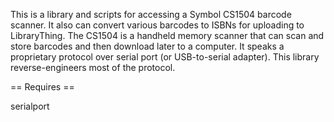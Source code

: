
This is a library and scripts for accessing a Symbol CS1504 barcode
scanner. It also can convert various barcodes to ISBNs for uploading
to LibraryThing. The CS1504 is a handheld memory scanner that can scan
and store barcodes and then download later to a computer. It speaks a
proprietary protocol over serial port (or USB-to-serial adapter). This
library reverse-engineers most of the protocol.

== Requires ==

serialport












